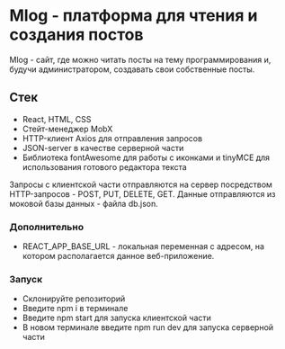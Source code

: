 # Mlog - платформа для чтения и создания постов 

Mlog - сайт, где можно читать посты на тему программирования и, будучи администратором, создавать свои собственные посты.

## Стек

  - React, HTML, CSS
  - Стейт-менеджер MobX
  - HTTP-клиент Axios для отправления запросов
  - JSON-server в качестве серверной части
  - Библиотека fontAwesome для работы с иконками и tinyMCE для использования готового редактора текста

Запросы с клиентской части отправляются на сервер посредством HTTP-запросов - POST, PUT, DELETE, GET. Данные отправляются из моковой базы данных - файла db.json.

### Дополнительно

- REACT_APP_BASE_URL - локальная переменная с адресом, на котором располагается данное веб-приложение.

### Запуск

- Склонируйте репозиторий
- Введите npm i в терминале
- Введите npm start для запуска клиентской части
- В новом терминале введите npm run dev для запуска серверной части
